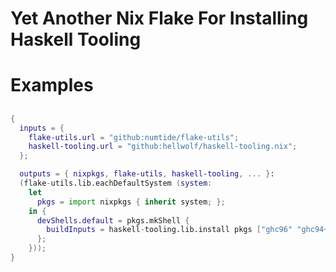 Yet Another Nix Flake For Installing Haskell Tooling
====================================================

# Examples

##

```nix
{
  inputs = {
    flake-utils.url = "github:numtide/flake-utils";
    haskell-tooling.url = "github:hellwolf/haskell-tooling.nix";
  };

  outputs = { nixpkgs, flake-utils, haskell-tooling, ... }:
  (flake-utils.lib.eachDefaultSystem (system:
    let
      pkgs = import nixpkgs { inherit system; };
    in {
      devShells.default = pkgs.mkShell {
        buildInputs = haskell-tooling.lib.install pkgs ["ghc96" "ghc94+hls" "ghc92+hls"];
      };
    }));
}
```

